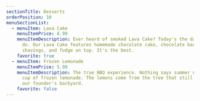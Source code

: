 ```yaml
---
sectionTitle: Desserts
orderPosition: 10
menuSectionList:
  - menuItem: Lava Cake
    menuItemPrice: 8.99
    menuItemDescription: Ever heard of smoked Lava Cake? Today's the day that you
      do. Our Lava Cake features homemade chocolate cake, chocolate bar
      shavings, and fudge on top. It's the best.
    favorite: true
  - menuItem: Frozen Lemonade
    menuItemPrice: 5.99
    menuItemDescription: The true BBQ experience. Nothing says summer nights like a
      cup of frozen lemonade. The lemons come from the tree that still sits in
      our founder's backyard.
    favorite: false
---
```

